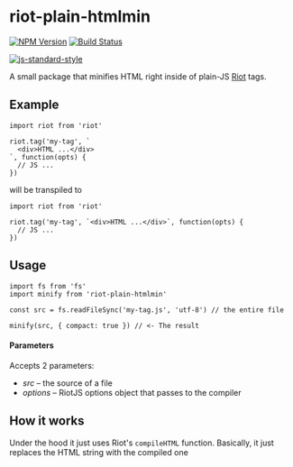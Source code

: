 # riot-plain-htmlmin
[![NPM Version][npm-image]][npm-url]
[![Build Status][travis-image]][travis-url]

[![js-standard-style](https://cdn.rawgit.com/feross/standard/master/badge.svg)](https://github.com/feross/standard)

A small package that minifies HTML right inside of plain-JS [Riot](http://riotjs.com) tags.

## Example

```
import riot from 'riot'

riot.tag('my-tag', `
  <div>HTML ...</div>
`, function(opts) {
  // JS ...
})
```

will be transpiled to

```
import riot from 'riot'

riot.tag('my-tag', `<div>HTML ...</div>`, function(opts) {
  // JS ...
})
```

## Usage
```
import fs from 'fs'
import minify from 'riot-plain-htmlmin'

const src = fs.readFileSync('my-tag.js', 'utf-8') // the entire file

minify(src, { compact: true }) // <- The result
```

#### Parameters

Accepts 2 parameters:
 - _src_ – the source of a file
 - _options_ – RiotJS options object that passes to the compiler

## How it works

Under the hood it just uses Riot's `compileHTML` function. Basically, it just
replaces the HTML string with the compiled one

[npm-image]: https://img.shields.io/npm/v/riot-plain-htmlmin.svg
[npm-url]: https://npmjs.org/package/riot-plain-htmlmin
[travis-image]: https://img.shields.io/travis/ilearnio/riot-plain-htmlmin/master.svg
[travis-url]: https://travis-ci.org/ilearnio/riot-plain-htmlmin
